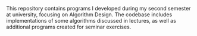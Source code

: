 This repository contains programs I developed during my second semester at university, focusing on Algorithm Design. The codebase includes implementations of some algorithms discussed in lectures, as well as additional programs created for seminar exercises.
